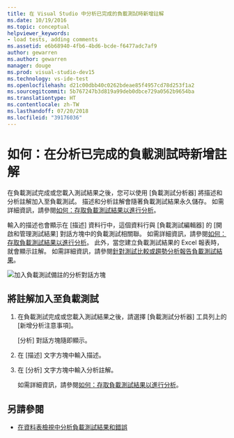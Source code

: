 ```yaml
---
title: 在 Visual Studio 中分析已完成的負載測試時新增註解
ms.date: 10/19/2016
ms.topic: conceptual
helpviewer_keywords:
- load tests, adding comments
ms.assetid: e6b68940-4fb6-4bd6-bcde-f6477adc7af9
author: gewarren
ms.author: gewarren
manager: douge
ms.prod: visual-studio-dev15
ms.technology: vs-ide-test
ms.openlocfilehash: d21c00dbb40c0262bdeae85f4957cd78d253f1a2
ms.sourcegitcommit: 5b767247b3d819a99deb0dbce729a0562b9654ba
ms.translationtype: HT
ms.contentlocale: zh-TW
ms.lasthandoff: 07/20/2018
ms.locfileid: "39176036"
---
```

# <a name="how-to-add-comments-while-analyzing-a-completed-load-test"></a>如何：在分析已完成的負載測試時新增註解

在負載測試完成或您載入測試結果之後，您可以使用 [負載測試分析器] 將描述和分析註解加入至負載測試。 描述和分析註解會隨著負載測試結果永久儲存。 如需詳細資訊，請參閱[如何：存取負載測試結果以進行分析](../test/how-to-access-load-test-results-for-analysis.md)。

輸入的描述也會顯示在 [描述] 資料行中，這個資料行與 [負載測試編輯器] 的 [開啟和管理測試結果] 對話方塊中的負載測試相關聯。 如需詳細資訊，請參閱[如何：存取負載測試結果以進行分析](../test/how-to-access-load-test-results-for-analysis.md)。 此外，當您建立負載測試結果的 Excel 報表時，就會顯示註解。 如需詳細資訊，請參閱[針對測試比較或趨勢分析報告負載測試結果](../test/compare-load-test-results.md)。

![加入負載測試備註的分析對話方塊](../test/media/ltest_ananotes.png)

## <a name="to-add-a-comment-to-a-load-test"></a>將註解加入至負載測試

1.  在負載測試完成或您載入測試結果之後，請選擇 [負載測試分析器] 工具列上的 [新增分析注意事項]。

     [分析] 對話方塊隨即顯示。

2.  在 [描述] 文字方塊中輸入描述。

3.  在 [分析] 文字方塊中輸入分析註解。

    如需詳細資訊，請參閱[如何：存取負載測試結果以進行分析](../test/how-to-access-load-test-results-for-analysis.md)。

## <a name="see-also"></a>另請參閱

- [在資料表檢視中分析負載測試結果和錯誤](../test/analyze-load-test-results-and-errors-in-the-tables-view.md)